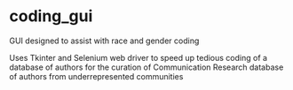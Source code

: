 # coding_gui
GUI designed to assist with race and gender coding

Uses Tkinter and Selenium web driver to speed up tedious coding of a database of authors for the curation of 
Communication Research database of authors from underrepresented communities
